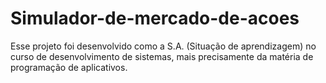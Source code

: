 # Simulador-de-mercado-de-acoes
Esse projeto foi desenvolvido como a S.A. (Situação de aprendizagem) no curso de desenvolvimento de sistemas, mais precisamente da matéria de programação de aplicativos.
